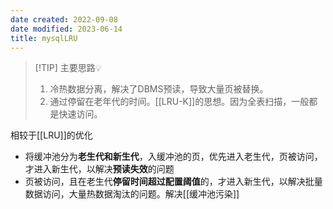 ```yaml
---
date created: 2022-09-08
date modified: 2023-06-14
title: mysqlLRU
---
```


> [!TIP] 主要思路💡
>  1. 冷热数据分离，解决了DBMS预读，导致大量页被替换。
>  2. 通过停留在老年代的时间。[[LRU-K]]的思想。因为全表扫描，一般都是快速访问。

相较于[[LRU]]的优化

- 将缓冲池分为**老生代和新生代**，入缓冲池的页，优先进入老生代，页被访问，才进入新生代，以解决**预读失效**的问题
- 页被访问，且在老生代**停留时间超过配置阈值**的，才进入新生代，以解决批量数据访问，大量热数据淘汰的问题。解决[[缓冲池污染]]
